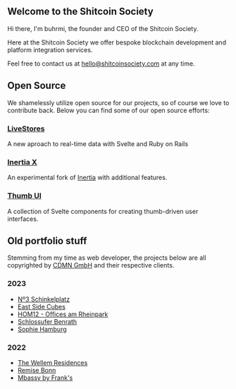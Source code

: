 ## Welcome to the Shitcoin Society

Hi there, I'm buhrmi, the founder and CEO of the Shitcoin Society.

Here at the Shitcoin Society we offer bespoke blockchain development and platform integration services.

Feel free to contact us at [hello@shitcoinsociety.com](hello@shitcoinsociety.com) at any time.

## Open Source

We shamelessly utilize open source for our projects, so of course we love to contribute back. Below you can find some of our open source efforts:

### [LiveStores](https://github.com/buhrmi/livestores)

A new aproach to real-time data with Svelte and Ruby on Rails

### [Inertia X](https://github.com/buhrmi/inertia)

An experimental fork of [Inertia](https://inertiajs.com) with additional features.

### [Thumb UI](https://github.com/buhrmi/thumb-ui)

A collection of Svelte components for creating thumb-driven user interfaces.

## Old portfolio stuff

Stemming from my time as web developer, the projects below are all copyrighted by [CDMN GmbH](https://cdmn.de) and their respective clients.

### 2023

- [Nº3 Schinkelplatz](https://no3-schinkelplatz.cdmn.de/en)
- [East Side Cubes](https://www.east-side-cubes.de)
- [HOM12 - Offices am Rheinpark](https://www.hom12.de)
- [Schlossufer Benrath](https://www.schlossufer-benrath.de)
- [Sophie Hamburg](https://sophie.hamburg)

### 2022

- [The Wellem Residences](https://www.thewellemresidences.com)
- [Remise Bonn](https://www.remise-bonn.de)
- [Mbassy by Frank's](https://www.mbassybyfranks.com)

